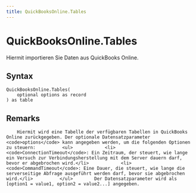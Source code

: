 ```yaml
---
title: QuickBooksOnline.Tables
---
```


# QuickBooksOnline.Tables


Hiermit importieren Sie Daten aus QuickBooks Online.


## Syntax

```powerquery
QuickBooksOnline.Tables(
    optional options as record
) as table
```


## Remarks

        Hiermit wird eine Tabelle der verfügbaren Tabellen in QuickBooks Online zurückgegeben. Der optionale Datensatzparameter <code>options</code> kann angegeben werden, um die folgenden Optionen zu steuern:          <ul>            <li><code>ConnectionTimeout</code>: Ein Zeitraum, der steuert, wie lange ein Versuch zur Verbindungsherstellung mit dem Server dauern darf, bevor er abgebrochen wird.</li>            <li><code>CommandTimeout</code>: Eine Dauer, die steuert, wie lange die serverseitige Abfrage ausgeführt werden darf, bevor sie abgebrochen wird.</li>          </ul>        Der Datensatzparameter wird als [option1 = value1, option2 = value2...] angegeben.    


